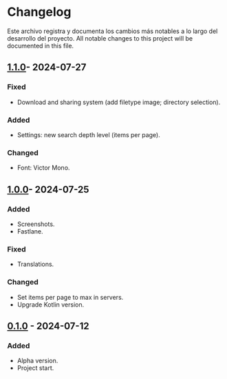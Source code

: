 # Changelog

Este archivo registra y documenta los cambios más notables a lo largo del desarrollo del proyecto.
All notable changes to this project will be documented in this file.

## [1.1.0]- 2024-07-27

### Fixed

- Download and sharing system (add filetype image; directory selection).

### Added

- Settings: new search depth level (items per page).

### Changed

- Font: Victor Mono.

## [1.0.0]- 2024-07-25

### Added

- Screenshots.
- Fastlane.

### Fixed

- Translations.

### Changed

- Set items per page to max in servers.
- Upgrade Kotlin version.

## [0.1.0] - 2024-07-12

### Added

- Alpha version.
- Project start.

[1.1.0]: https://github.com/Webierta/phototook/compare/v1.0.0...v1.1.0
[1.0.0]: https://github.com/Webierta/phototook/compare/v0.1.0...v1.0.0
[0.1.0]: https://github.com/Webierta/phototook/releases/tag/v0.1.0


